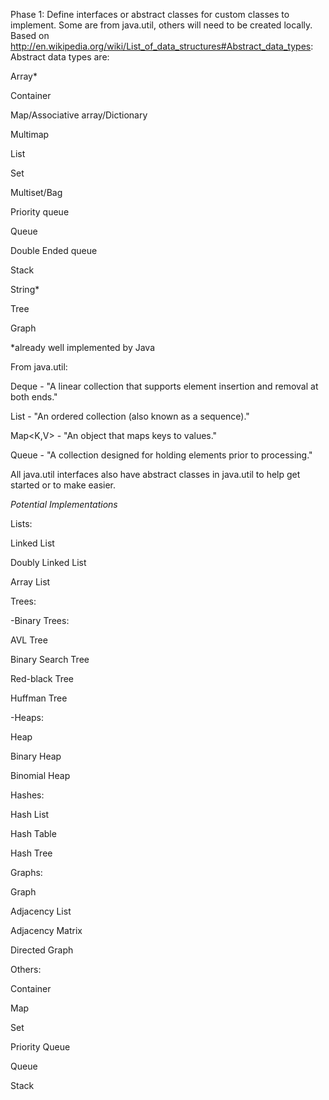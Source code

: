 Phase 1: Define interfaces or abstract classes for custom classes to implement.  Some are from java.util, others will need to be created locally.
Based on http://en.wikipedia.org/wiki/List_of_data_structures#Abstract_data_types:
Abstract data types are:

Array*

Container

Map/Associative array/Dictionary

Multimap

List

Set

Multiset/Bag

Priority queue

Queue

Double Ended queue

Stack

String*

Tree

Graph

*already well implemented by Java

From java.util:

Deque<E> - "A linear collection that supports element insertion and removal at both ends."

List<E> - "An ordered collection (also known as a sequence)."

Map<K,V> - "An object that maps keys to values."

Queue<E> - "A collection designed for holding elements prior to processing."

All java.util interfaces also have abstract classes in java.util to help get started or to make easier.

*Potential Implementations*

Lists:

Linked List

Doubly Linked List

Array List

Trees:

-Binary Trees:

AVL Tree

Binary Search Tree

Red-black Tree

Huffman Tree

-Heaps:

Heap

Binary Heap

Binomial Heap

Hashes:

Hash List

Hash Table

Hash Tree

Graphs:

Graph

Adjacency List

Adjacency Matrix

Directed Graph

Others:

Container

Map

Set

Priority Queue

Queue

Stack
